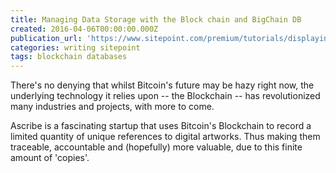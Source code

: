 ```yaml
---
title: Managing Data Storage with the Block chain and BigChain DB
created: 2016-04-06T00:00:00.000Z
publication_url: 'https://www.sitepoint.com/premium/tutorials/displaying-images-on-your-android-interface'
categories: writing sitepoint
tags: blockchain databases
---
```


There's no denying that whilst Bitcoin's future may be hazy right now, the underlying technology it relies upon -- the Blockchain -- has revolutionized many industries and projects, with more to come.

Ascribe is a fascinating startup that uses Bitcoin's Blockchain to record a limited quantity of unique references to digital artworks. Thus making them traceable, accountable and (hopefully) more valuable, due to this finite amount of 'copies'.
